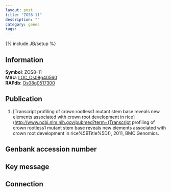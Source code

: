 ```yaml
---
layout: post
title: "ZOS8-11"
description: ""
category: genes
tags: 
---
```

{% include JB/setup %}

## Information
__Symbol__: ZOS8-11  
__MSU__: [LOC_Os08g40560](http://rice.plantbiology.msu.edu/cgi-bin/ORF_infopage.cgi?orf=LOC_Os08g40560)  
__RAPdb__: [Os08g0517300](http://rapdb.dna.affrc.go.jp/viewer/gbrowse_details/irgsp1?name=Os08g0517300)  

## Publication
1. [Transcript profiling of crown rootless1 mutant stem base reveals new elements associated with crown root development in rice](http://www.ncbi.nlm.nih.gov/pubmed?term=(Transcript profiling of crown rootless1 mutant stem base reveals new elements associated with crown root development in rice%5BTitle%5D)), 2011, BMC Genomics.

## Genbank accession number

## Key message

## Connection


